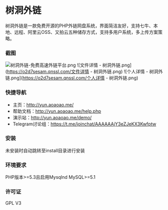 树洞外链
============
树洞外链是一款免费开源的PHP外链网盘系统，界面简洁友好，支持七牛、本地、远程、阿里云OSS、又拍云五种储存方式，支持多用户系统，多上传方案策略。
### 截图
![树洞外链-免费高速外链平台.png](https://o2d7sesam.qnssl.com/树洞外链-免费高速外链平台.png)
![文件详情 - 树洞外链.png](https://o2d7sesam.qnssl.com/文件详情 - 树洞外链.png)
![个人详情 - 树洞外链.png](https://o2d7sesam.qnssl.com/个人详情 - 树洞外链.png)
### 快捷导航
- 主页：http://yun.aoaoao.me/
- 帮助文档：http://yun.aoaoao.me/help.php
- 演示站：http://yun.aoaoao.me/demo/
- Telegram讨论组：https://t.me/joinchat/AAAAAAjY3eZJeKX3Kwfptw

### 安装
未安装时自动跳转至install目录进行安装
### 环境要求
PHP版本>=5.3且启用Mysqlnd MySQL>=5.1
### 许可证
GPL V3